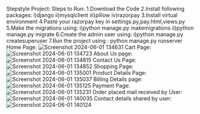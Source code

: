 Stepstyle Project:
Steps to Run: 1.Download the Code 2.Install following packages: i)django ii)mysqlclient iii)pillow iv)razorpay 3.Install virtual environment 4.Paste your razorpay key in settings.py,pay.html,views.py 5.Make the migrations using: i)python manage.py makemigrations ii)python manage.py migrate 6.Create the admin user using: i)python manage.py createsuperuser 7.Run the project using : python manage.py runserver
Home Page:
![Screenshot 2024-06-01 134631](https://github.com/Rushikeshthokale/stepstyle/assets/87907210/114e5684-bbde-42e2-a67c-d24145d7e350)
Cart Page:
![Screenshot 2024-06-01 134723](https://github.com/Rushikeshthokale/stepstyle/assets/87907210/6c50fcbd-56de-4b90-b9f0-67e78495363a)
About Us page:
![Screenshot 2024-06-01 134815](https://github.com/Rushikeshthokale/stepstyle/assets/87907210/29148711-25d3-47e2-9bff-9c9a7a95f230)
Contact Us Page:
![Screenshot 2024-06-01 134852](https://github.com/Rushikeshthokale/stepstyle/assets/87907210/6383c32f-0305-4354-8733-d54f6030cc59)
Shopping Page:
![Screenshot 2024-06-01 135001](https://github.com/Rushikeshthokale/stepstyle/assets/87907210/ae087ff8-a546-4fa9-86f1-04dcc700515e)
Product Details Page:
![Screenshot 2024-06-01 135037](https://github.com/Rushikeshthokale/stepstyle/assets/87907210/acb96898-ae16-41f3-b117-49993b416e08)
Billing Details page:
![Screenshot 2024-06-01 135125](https://github.com/Rushikeshthokale/stepstyle/assets/87907210/421be02b-7ed1-4656-aeeb-73ef4dc04afe)
Payment Page:
![Screenshot 2024-06-01 135231](https://github.com/Rushikeshthokale/stepstyle/assets/87907210/06bf3cbb-549d-4dc8-bb1a-5c6b74385a97)
Order placed mail received by User:
![Screenshot 2024-06-01 140035](https://github.com/Rushikeshthokale/stepstyle/assets/87907210/0395a5e6-6232-4291-a335-489e143f7113)
Contact details shared by user:
![Screenshot 2024-06-01 140124](https://github.com/Rushikeshthokale/stepstyle/assets/87907210/d0f86be6-b046-4157-a302-b9f3853a3fc2)










